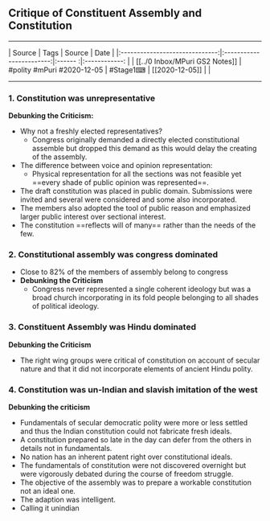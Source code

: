 ## Critique of Constituent Assembly and Constitution

---

|             Source             |           Tags           | Source | Date         |
|:------------------------------:|:------------------------:|:------ :|:------------: |
| [[../0 Inbox/MPuri GS2 Notes]] | #polity #mPuri #2020-12-05 | #Stage1⌨  | [[2020-12-05]] |              |

---

### 1. Constitution was unrepresentative
**Debunking the Criticism:**
- Why not a freshly elected representatives?
	- Congress originally demanded a directly elected constitutional assemble but dropped this demand as this would delay the creating of the assembly.
- The difference between voice and opinion representation:
	- Physical representation for all the sections was not feasible yet ==every shade of public opinion was represented==.
- The draft constitution was placed in public domain. Submissions were invited and several were considered and some also incorporated.
- The members also adopted the tool of public reason and emphasized larger public interest over sectional interest.
- The constitution ==reflects will of many== rather than the needs of the few.

### 2. Constitutional assembly was congress dominated
- Close to 82% of the members of assembly belong to congress
- **Debunking the Criticism**
	- Congress never represented a single coherent ideology but was a broad church incorporating in its fold people belonging to all shades of political ideology.

### 3. Constituent Assembly was Hindu dominated
**Debunking the Criticism**
- The right wing groups were critical of constitution on account of secular nature and that it did not incorporate elements of ancient Hindu polity.

### 4. Constitution was un-Indian and slavish imitation of the west
**Debunking the criticism**
- Fundamentals of secular democratic polity were more or less settled and thus the Indian constitution could not fabricate fresh ideals.
- A constitution prepared so late in the day can defer from the others in  details not in fundamentals.
- No nation has an inherent patent right over constitutional ideals.
- The fundamentals of constitution were not discovered overnight but were vigorously debated during the course of freedom struggle.
- The objective of the assembly was to prepare a workable constitution not an ideal one.
- The adaption was intelligent.
- Calling it unindian




